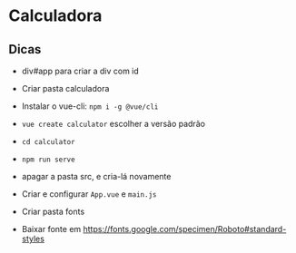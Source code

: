 # Calculadora

## Dicas
- div#app para criar a div com id

- Criar pasta calculadora
- Instalar o vue-cli: `npm i -g @vue/cli`
- `vue create calculator` escolher a versão padrão
- `cd calculator`
- `npm run serve`
- apagar a pasta src, e cria-lá novamente
- Criar e configurar `App.vue` e `main.js`
- Criar pasta fonts
- Baixar fonte em https://fonts.google.com/specimen/Roboto#standard-styles
